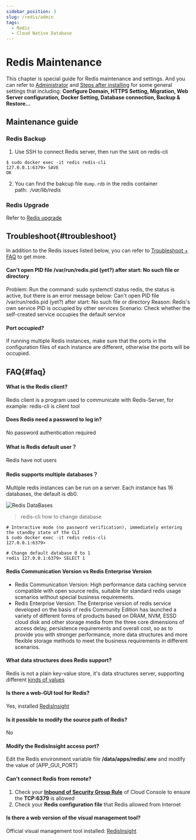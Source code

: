 ```yaml
---
sidebar_position: 3
slug: /redis/admin
tags:
  - Redis
  - Cloud Native Database
---
```


# Redis Maintenance

This chapter is special guide for Redis maintenance and settings. And you can refer to [Administrator](../administrator) and [Steps after installing](../install/setup) for some general settings that including: **Configure Domain, HTTPS Setting, Migration, Web Server configuration, Docker Setting, Database connection, Backup & Restore...**  

## Maintenance guide

### Redis Backup

1. Use SSH to connect Redis server, then run the `SAVE` on redis-cli
  ```shell
  $ sudo docker exec -it redis redis-cli
  127.0.0.1:6379> SAVE
  OK
  ```
2. You can find the bakcup file `dump.rdb` in the redis container path:  */var/lib/redis*

### Redis Upgrade

Refer to [Redis upgrade](https://docs.redis.com/latest/rs/installing-upgrading/upgrading/)

## Troubleshoot{#troubleshoot}

In addition to the Redis issues listed below, you can refer to [Troubleshoot + FAQ](../troubleshoot) to get more.  

#### Can't open PID file /var/run/redis.pid (yet?) after start: No such file or directory

Problem: Run the command: sudo systemctl status redis, the status is active, but there is an error message below: Can't open PID file /var/run/redis.pid (yet?) after start: No such file or directory
Reason: Redis's own service PID is occupied by other services
Scenario: Check whether the self-created service occupies the default service

#### Port occupied?

If running multiple Redis instances, make sure that the ports in the configuration files of each instance are different, otherwise the ports will be occupied.

## FAQ{#faq}

#### What is the Redis client?

Redis client is a program used to communicate with Redis-Server, for example: redis-cli is client tool

#### Does Redis need a password to log in?

No password authentication required

#### What is Redis default user？

Redis have not users

#### Redis supports multiple databases？

Multiple redis instances can be run on a server. Each instance has 16 databases, the default is db0.

![Redis DataBases](https://libs.websoft9.com/Websoft9/DocsPicture/en/redis/redis-database-websoft9.png)

> redis-cli how to change database

```
# Interactive mode (no password verification), immediately entering the standby state of the CLI
$ sudo docker exec -it redis redis-cli
127.0.0.1:6379>

# Change default database 0 to 1
redis 127.0.0.1:6379> SELECT 1

```

#### Redis Communication Version vs Redis Enterprise Version

* Redis Communication Version: High performance data caching service compatible with open source redis, suitable for standard redis usage scenarios without special business requirements.
* Redis Enterprise Version: The Enterprise version of redis service developed on the basis of redis Community Edition has launched a variety of different forms of products based on DRAM, NVM, ESSD cloud disk and other storage media from the three core dimensions of access delay, persistence requirements and overall cost, so as to provide you with stronger performance, more data structures and more flexible storage methods to meet the business requirements in different scenarios.

#### What data structures does Redis support?

Redis is not a plain key-value store, it's data structures server, supporting different [kinds of values](https://redis.io/topics/data-types-intro)

#### Is there a web-GUI tool for Redis?

Yes, installed [RedisInsight](../redis#redisinsight)

#### Is it possible to modify the source path of Redis?

No

#### Modify the RedisInsight access port?

Edit the Redis environment variable file **/data/apps/redis/.env** and modify the value of [APP_GUI_PORT]

#### Can't connect Redis from remote?

1. Check your **[Inbound of Security Group Rule](../administrator/firewall#security)** of Cloud Console to ensure the **TCP:6379** is allowed
2. Check your **Redis configuration file** that Redis allowed from Internet

#### Is there a web version of the visual management tool?

Official visual management tool installed: [RedisInsight](../redis#redisinsight)
